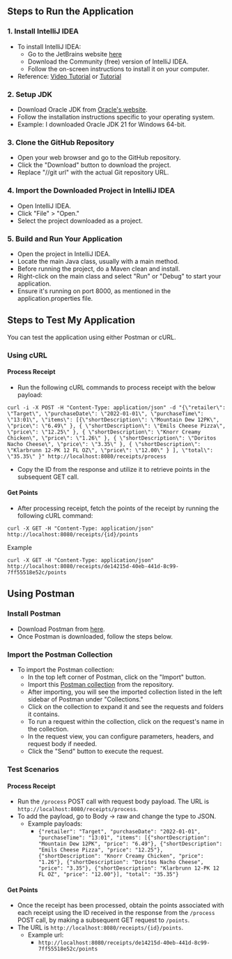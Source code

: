 ## Steps to Run the Application

### 1. Install IntelliJ IDEA
- To install IntelliJ IDEA:
    - Go to the JetBrains website [here](https://www.jetbrains.com/idea/download/?section=windows)
    - Download the Community (free) version of IntelliJ IDEA.
    - Follow the on-screen instructions to install it on your computer.
- Reference: [Video Tutorial](https://www.youtube.com/watch?v=viNG3VVnzFE) or [Tutorial](https://www.tutorialspoint.com/step-by-step-guide-to-install-intellij-idea)

### 2. Setup JDK
- Download Oracle JDK from [Oracle's website](https://www.oracle.com/java/technologies/downloads).
- Follow the installation instructions specific to your operating system.
- Example: I downloaded Oracle JDK 21 for Windows 64-bit.

### 3. Clone the GitHub Repository
- Open your web browser and go to the GitHub repository.
- Click the "Download" button to download the project.
- Replace "//git url" with the actual Git repository URL.

### 4. Import the Downloaded Project in IntelliJ IDEA
- Open IntelliJ IDEA.
- Click "File" > "Open."
- Select the project downloaded as a project.

### 5. Build and Run Your Application
- Open the project in IntelliJ IDEA.
- Locate the main Java class, usually with a main method.
- Before running the project, do a Maven clean and install.
- Right-click on the main class and select "Run" or "Debug" to start your application.
- Ensure it's running on port 8000, as mentioned in the application.properties file.

## Steps to Test My Application

You can test the application using either Postman or cURL.

### Using cURL

#### Process Receipt
- Run the following cURL commands to process receipt with the below payload:
```shell
curl -i -X POST -H "Content-Type: application/json" -d "{\"retailer\": \"Target\", \"purchaseDate\": \"2022-01-01\", \"purchaseTime\": \"13:01\", \"items\": [{\"shortDescription\": \"Mountain Dew 12PK\", \"price\": \"6.49\" }, { \"shortDescription\": \"Emils Cheese Pizza\", \"price\": \"12.25\" }, { \"shortDescription\": \"Knorr Creamy Chicken\", \"price\": \"1.26\" }, { \"shortDescription\": \"Doritos Nacho Cheese\", \"price\": \"3.35\" }, { \"shortDescription\": \"Klarbrunn 12-PK 12 FL OZ\", \"price\": \"12.00\" } ], \"total\": \"35.35\" }" http://localhost:8080/receipts/process
```
- Copy the ID from the response and utilize it to retrieve points in the subsequent GET call.

#### Get Points
- After processing receipt, fetch the points of the receipt by running the following cURL command:
```shell
curl -X GET -H "Content-Type: application/json" http://localhost:8080/receipts/{id}/points
```
Example
```shell
curl -X GET -H "Content-Type: application/json" http://localhost:8080/receipts/de14215d-40eb-441d-8c99-7ff55518e52c/points
```

## Using Postman

### Install Postman
- Download Postman from [here](https://www.postman.com/downloads/).
- Once Postman is downloaded, follow the steps below.

### Import the Postman Collection
- To import the Postman collection:
    - In the top left corner of Postman, click on the "Import" button.
    - Import this [Postman collection](https://github.com/sravyachouderpally/fetch-internship-challenge/blob/main/fetch-application-collection) from the repository.
    - After importing, you will see the imported collection listed in the left sidebar of Postman under "Collections."
    - Click on the collection to expand it and see the requests and folders it contains.
    - To run a request within the collection, click on the request's name in the collection.
    - In the request view, you can configure parameters, headers, and request body if needed.
    - Click the "Send" button to execute the request.

### Test Scenarios

#### Process Receipt
- Run the `/process` POST call with request body payload. The URL is `http://localhost:8080/receipts/process`.
- To add the payload, go to Body -> raw and change the type to JSON.
    - Example payloads:
        - `{"retailer": "Target", "purchaseDate": "2022-01-01", "purchaseTime": "13:01", "items": [{"shortDescription": "Mountain Dew 12PK", "price": "6.49"}, {"shortDescription": "Emils Cheese Pizza", "price": "12.25"}, {"shortDescription": "Knorr Creamy Chicken", "price": "1.26"}, {"shortDescription": "Doritos Nacho Cheese", "price": "3.35"}, {"shortDescription": "Klarbrunn 12-PK 12 FL OZ", "price": "12.00"}], "total": "35.35"}`

#### Get Points
- Once the receipt has been processed, obtain the points associated with each receipt using the ID received in the response from the `/process` POST call, by making a subsequent GET request to `/points`.
- The URL is `http://localhost:8080/receipts/{id}/points`.
    - Example url:
      -  `http://localhost:8080/receipts/de14215d-40eb-441d-8c99-7ff55518e52c/points`